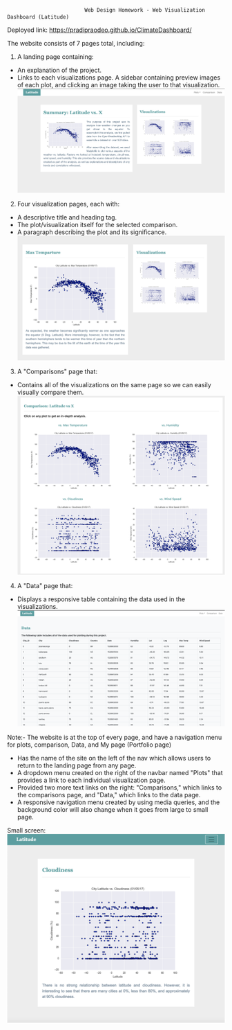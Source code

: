                              Web Design Homework - Web Visualization Dashboard (Latitude)

Deployed link: https://pradipraodeo.github.io/ClimateDashboard/

The website consists of 7 pages total, including:

1) A landing page containing:
- An explanation of the project.
- Links to each visualizations page. A sidebar containing preview images of each plot, and clicking an image taking the user to that visualization.</br>
![Hml image](/Images/landing_page_large.png)

2) Four visualization pages, each with:
- A descriptive title and heading tag.
- The plot/visualization itself for the selected comparison.
- A paragraph describing the plot and its significance.</br>
![Hml image](/Images/visualization.png)



3) A "Comparisons" page that:
- Contains all of the visualizations on the same page so we can easily visually compare them.</br>
![Hml image](/Images/comparison.png)

4) A "Data" page that:
- Displays a responsive table containing the data used in the visualizations.</br>
![Hml image](/Images/data.png)

Note:- The website is at the top of every page, and have a navigation menu for plots, comparison, Data, and My page (Portfolio page)

- Has the name of the site on the left of the nav which allows users to return to the landing page from any page.
- A dropdown menu created on the right of the navbar named "Plots" that provides a link to each individual visualization page.
- Provided two more text links on the right: "Comparisons," which links to the comparisons page, and "Data," which links to the data page.
- A responsive navigation menu created by using media queries, and the background color will also change when it goes from large to small page. </br>

Small screen: </br>
![Navigation page small screen](/Images/smaller.png) </br>
